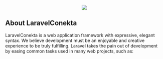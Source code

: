 <p align="center"><img src="https://laravel.com/assets/img/components/logo-laravel.svg"></p>


## About LaravelConekta

LaravelConekta is a web application framework with expressive, elegant syntax. We believe development must be an enjoyable and creative experience to be truly fulfilling. Laravel takes the pain out of development by easing common tasks used in many web projects, such as:

